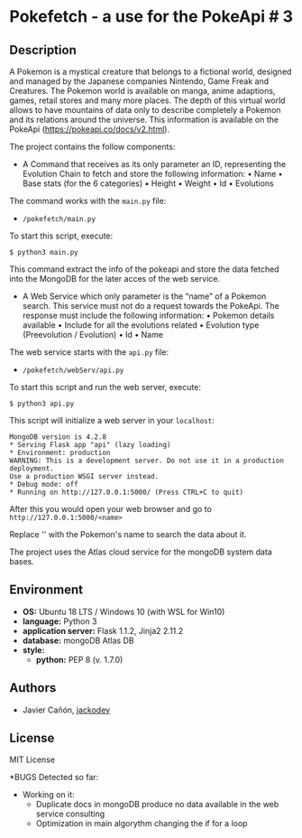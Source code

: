 # Pokefetch - a use for the PokeApi # 3


## Description

A Pokemon is a mystical creature that belongs to a fictional world, designed
and managed by the Japanese companies Nintendo, Game Freak and
Creatures. The Pokemon world is available on manga, anime adaptions, games,
retail stores and many more places.
The depth of this virtual world allows to have mountains of data only to describe
completely a Pokemon and its relations around the universe. This information is
available on the PokeApi (https://pokeapi.co/docs/v2.html).

The project contains the follow components:

* A Command that receives as its only parameter an ID, representing
the Evolution Chain to fetch and store the following information:
    • Name
    • Base stats (for the 6 categories)
    • Height
    • Weight
    • Id
    • Evolutions

The command works with the `main.py` file:

  * `/pokefetch/main.py`
  
  To start this script, execute:

```
$ python3 main.py
```

This command extract the info of the pokeapi and store the data fetched
into the MongoDB for the later acces of the web service.


*  A Web Service which only parameter is the “name” of a Pokemon
search. This service must not do a request towards the PokeApi. The
response must include the following information:
    • Pokemon details available
    • Include for all the evolutions related
        • Evolution type (Preevolution / Evolution)
        • Id
        • Name

The web service starts with the `api.py` file:

  * `/pokefetch/webServ/api.py`
  
  To start this script and run the web server, execute:

```
$ python3 api.py
``` 

This script will initialize a web server in your `localhost`:

```
MongoDB version is 4.2.8
* Serving Flask app "api" (lazy loading)
* Environment: production
WARNING: This is a development server. Do not use it in a production deployment.
Use a production WSGI server instead.
* Debug mode: off
* Running on http://127.0.0.1:5000/ (Press CTRL+C to quit) 
```

After this you would open your web browser and go to `http://127.0.0.1:5000/<name>`

Replace '<name>' with the Pokemon's name to search the data about it.

The project uses the Atlas cloud service for the mongoDB system data bases.


## Environment

* __OS:__ Ubuntu 18 LTS / Windows 10 (with WSL for Win10)
* __language:__ Python 3
* __application server:__ Flask 1.1.2, Jinja2 2.11.2
* __database:__ mongoDB Atlas DB
* __style:__
  * __python:__ PEP 8 (v. 1.7.0)


## Authors

* Javier Cañón, [jackodev](https://github.com/JackoDev)

## License

MIT License

*BUGS
Detected so far:
  - Working on it:
    + Duplicate docs in mongoDB produce no data available in the web service consulting
    + Optimization in main algorythm changing the if for a loop
